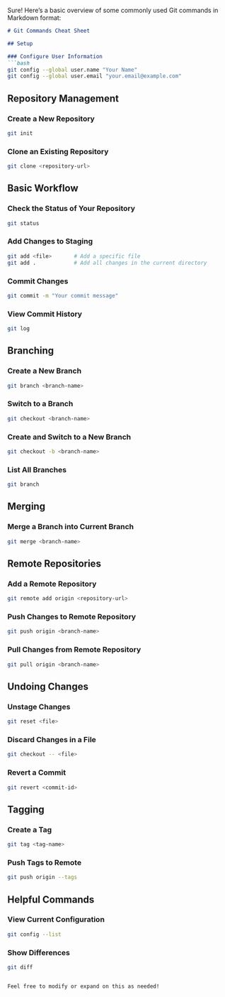 Sure! Here’s a basic overview of some commonly used Git commands in Markdown format:

```markdown
# Git Commands Cheat Sheet

## Setup

### Configure User Information
```bash
git config --global user.name "Your Name"
git config --global user.email "your.email@example.com"
```

## Repository Management

### Create a New Repository
```bash
git init
```

### Clone an Existing Repository
```bash
git clone <repository-url>
```

## Basic Workflow

### Check the Status of Your Repository
```bash
git status
```

### Add Changes to Staging
```bash
git add <file>       # Add a specific file
git add .            # Add all changes in the current directory
```

### Commit Changes
```bash
git commit -m "Your commit message"
```

### View Commit History
```bash
git log
```

## Branching

### Create a New Branch
```bash
git branch <branch-name>
```

### Switch to a Branch
```bash
git checkout <branch-name>
```

### Create and Switch to a New Branch
```bash
git checkout -b <branch-name>
```

### List All Branches
```bash
git branch
```

## Merging

### Merge a Branch into Current Branch
```bash
git merge <branch-name>
```

## Remote Repositories

### Add a Remote Repository
```bash
git remote add origin <repository-url>
```

### Push Changes to Remote Repository
```bash
git push origin <branch-name>
```

### Pull Changes from Remote Repository
```bash
git pull origin <branch-name>
```

## Undoing Changes

### Unstage Changes
```bash
git reset <file>
```

### Discard Changes in a File
```bash
git checkout -- <file>
```

### Revert a Commit
```bash
git revert <commit-id>
```

## Tagging

### Create a Tag
```bash
git tag <tag-name>
```

### Push Tags to Remote
```bash
git push origin --tags
```

## Helpful Commands

### View Current Configuration
```bash
git config --list
```

### Show Differences
```bash
git diff
```

```

Feel free to modify or expand on this as needed!
